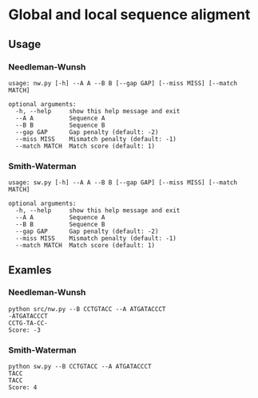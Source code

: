 # Global and local sequence aligment

## Usage

### Needleman-Wunsh
```
usage: nw.py [-h] --A A --B B [--gap GAP] [--miss MISS] [--match MATCH]

optional arguments:
  -h, --help     show this help message and exit
  --A A          Sequence A
  --B B          Sequence B
  --gap GAP      Gap penalty (default: -2)
  --miss MISS    Mismatch penalty (default: -1)
  --match MATCH  Match score (default: 1)
```

### Smith-Waterman
```
usage: sw.py [-h] --A A --B B [--gap GAP] [--miss MISS] [--match MATCH]

optional arguments:
  -h, --help     show this help message and exit
  --A A          Sequence A
  --B B          Sequence B
  --gap GAP      Gap penalty (default: -2)
  --miss MISS    Mismatch penalty (default: -1)
  --match MATCH  Match score (default: 1)
```

## Examles
### Needleman-Wunsh
```
python src/nw.py --B CCTGTACC --A ATGATACCCT
-ATGATACCCT
CCTG-TA-CC-
Score: -3
```
### Smith-Waterman
```
python sw.py --B CCTGTACC --A ATGATACCCT
TACC
TACC
Score: 4
```
